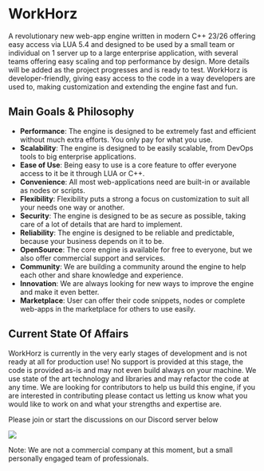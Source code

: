 # WorkHorz

A revolutionary new web-app engine written in modern C++ 23/26 offering easy access via LUA 5.4 and designed to be
used by a small team or individual on 1 server up to a large enterprise application, with several teams offering easy
scaling and top performance by design. More details will be added as the project progresses and is ready to test.
WorkHorz is developer-friendly, giving easy access to the code in a way developers are used to, making customization
and extending the engine fast and fun.

## Main Goals & Philosophy
- **Performance**: The engine is designed to be extremely fast and efficient without much extra efforts. You only
pay for what you use.
- **Scalability**: The engine is designed to be easily scalable, from DevOps tools to big enterprise applications.
- **Ease of Use**: Being easy to use is a core feature to offer everyone access to it be it through LUA or C++.
- **Convenience**: All most web-applications need are built-in or available as nodes or scripts.
- **Flexibility**: Flexibility puts a strong a focus on customization to suit all your needs one way or another.
- **Security**: The engine is designed to be as secure as possible, taking care of a lot of details that are hard to
implement.
- **Reliability**: The engine is designed to be reliable and predictable, because your business depends on it to be.
- **OpenSource**: The core engine is available for free to everyone, but we also offer commercial support and
services.
- **Community**: We are building a community around the engine to help each other and share knowledge and experience.
- **Innovation**: We are always looking for new ways to improve the engine and make it even better.
- **Marketplace**: User can offer their code snippets, nodes or complete web-apps in the marketplace for others to
use easily.

## Current State Of Affairs
WorkHorz is currently in the very early stages of development and is not ready at all for production use! No support
is provided at this stage, the code is provided as-is and may not even build always on your machine. We use state of
the art technology and libraries and may refactor the code at any time.
We are looking for contributors to help us build this engine, if you are interested in contributing please contact
us letting us know what you would like to work on and what your strengths and expertise are.


Please join or start the discussions on our Discord server below

[![](https://dcbadge.limes.pink/api/server/https://discord.gg/4YQTgfnKHp?theme=default-inverted&logoColor=D50035)](https://discord.gg/https://discord.gg/4YQTgfnKHp)


Note: We are not a commercial company at this moment, but a small personally engaged team of professionals.
